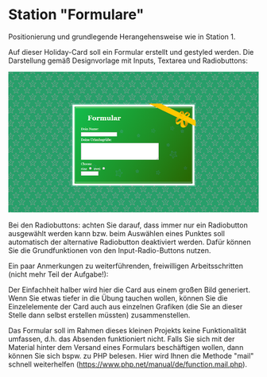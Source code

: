 # Station "Formulare"

Positionierung und grundlegende Herangehensweise wie in Station 1.

Auf dieser Holiday-Card soll ein Formular erstellt und gestyled werden. Die Darstellung gemäß Designvorlage mit Inputs, Textarea und Radiobuttons:


![Designvorlage](designvorlage.png)

Bei den Radiobuttons: achten Sie darauf, dass immer nur ein Radiobutton ausgewählt werden kann bzw. beim Auswählen eines Punktes soll automatisch der alternative Radiobutton deaktiviert werden. Dafür können Sie die Grundfunktionen von den Input-Radio-Buttons nutzen.


Ein paar Anmerkungen zu weiterführenden, freiwilligen Arbeitsschritten (nicht mehr Teil der Aufgabe!):

Der Einfachheit halber wird hier die Card aus einem großen Bild generiert. Wenn Sie etwas tiefer in die Übung tauchen wollen, können Sie die Einzelelemente der Card auch aus einzelnen Grafiken (die Sie an dieser Stelle dann selbst erstellen müssten) zusammenstellen.

Das Formular soll im Rahmen dieses kleinen Projekts keine Funktionalität umfassen, d.h. das Absenden funktioniert nicht. Falls Sie sich mit der Material hinter dem Versand eines Formulars beschäftigen wollen, dann können Sie sich bspw. zu PHP belesen. Hier wird Ihnen die Methode "mail" schnell weiterhelfen (https://www.php.net/manual/de/function.mail.php).